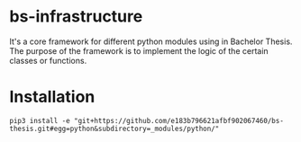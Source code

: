 # bs-infrastructure

It's a core framework for different python modules using in Bachelor Thesis. The purpose of the framework is to implement the logic of the certain classes or functions.

# Installation
```
pip3 install -e "git+https://github.com/e183b796621afbf902067460/bs-thesis.git#egg=python&subdirectory=_modules/python/"
```